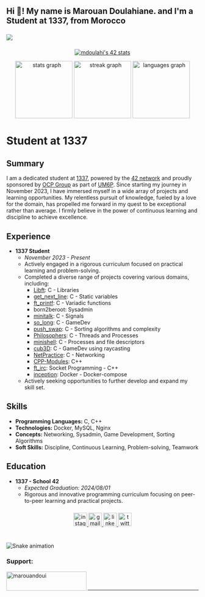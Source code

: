 <h2 align="left">Hi 👋! My name is Marouan Doulahiane. and I'm a Student at 1337, from Morocco</h2>

###

<div align="left">
  <img src="https://visitor-badge.laobi.icu/badge?page_id=MarouanDoulahiane.MarouanDoulahiane&"  />
</div>

###
<p align="center">
<a href="https://github.com/oakoudad/badge42"><img src="https://badge.mediaplus.ma/greenbinary/mdoulahi" alt="mdoulahi's 42 stats" /></a>
</p>

<div align="center">
  <img src="https://github-readme-stats.vercel.app/api?username=MarouanDoulahiane&hide_title=false&hide_rank=false&show_icons=true&include_all_commits=true&count_private=true&disable_animations=false&theme=jolly&locale=en&hide_border=false" height="150" alt="stats graph"  />
  <img src="https://streak-stats.demolab.com?user=MarouanDoulahiane&locale=en&mode=daily&theme=jolly&hide_border=false&border_radius=5" height="150" alt="streak graph"  />
  <img src="https://github-readme-stats.vercel.app/api/top-langs?username=MarouanDoulahiane&locale=en&hide_title=false&layout=compact&card_width=320&langs_count=5&theme=jolly&hide_border=false" height="150" alt="languages graph"  />
</div>

###

# Student at 1337

## Summary
I am a dedicated student at [1337](https://www.1337.ma/), powered by the [42 network](https://www.42.fr/) and proudly sponsored by [OCP Group](https://www.ocpgroup.ma/) as part of [UM6P](https://www.um6p.ma/). Since starting my journey in November 2023, I have immersed myself in a wide array of projects and learning opportunities. My relentless pursuit of knowledge, fueled by a love for the domain, has propelled me forward in my quest to be exceptional rather than average. I firmly believe in the power of continuous learning and discipline to achieve excellence.

## Experience
- **1337 Student**
  - *November 2023 - Present*
  - Actively engaged in a rigorous curriculum focused on practical learning and problem-solving.
  - Completed a diverse range of projects covering various domains, including:
    - [Libft](https://github.com/MarouanDoulahiane/libft): C - Libraries
    - [get_next_line](https://github.com/MarouanDoulahiane/get_next_line): C - Static variables
    - [ft_printf](https://github.com/MarouanDoulahiane/ft_printf): C - Variadic functions
    - born2beroot: Sysadmin
    - [minitalk](https://github.com/MarouanDoulahiane/minitalk): C - Signals
    - [so_long](https://github.com/MarouanDoulahiane/so_long): C - GameDev
    - [push_swap](https://github.com/MarouanDoulahiane/push_swap): C - Sorting algorithms and complexity
    - [Philosophers](https://github.com/MarouanDoulahiane/philosophers): C - Threads and Processes
    - [minishell](https://github.com/MarouanDoulahiane/minishell): C - Processes and file descriptors
    - [cub3D](https://github.com/MarouanDoulahiane/Cub3D): C - GameDev using raycasting
    - [NetPractice](https://github.com/MarouanDoulahiane/Net_Practice_Script): C - Networking
    - [CPP-Modules](https://github.com/MarouanDoulahiane/CPP_Modules): C++
    - [ft_irc](https://github.com/omar-xy/IRC_serv): Socket Programming - C++
    - [inception](https://github.com/MarouanDoulahiane/inception): Docker - Docker-compose
  - Actively seeking opportunities to further develop and expand my skill set.

## Skills
- **Programming Languages:** C, C++
- **Technologies:** Docker, MySQL, Nginx
- **Concepts:** Networking, Sysadmin, Game Development, Sorting Algorithms
- **Soft Skills:** Discipline, Continuous Learning, Problem-solving, Teamwork

## Education
- **1337 - School 42**
  - *Expected Graduation: 2024/08/01*
  - Rigorous and innovative programming curriculum focusing on peer-to-peer learning and practical projects.


###

<div align="center">
  <a href="https://www.instagram.com/lpipx/" target="_blank">
    <img src="https://img.shields.io/static/v1?message=Instagram&logo=instagram&label=&color=E4405F&logoColor=white&labelColor=&style=for-the-badge" height="35" alt="instagram logo"  />
  </a>
  <a href="mailto:marouandoulahiane@gmail.com" target="_blank">
    <img src="https://img.shields.io/static/v1?message=Gmail&logo=gmail&label=&color=D14836&logoColor=white&labelColor=&style=for-the-badge" height="35" alt="gmail logo"  />
  </a>
  <a href="https://linkedin.com/in/marouan-doulahiane-1a362b258" target="_blank">
    <img src="https://img.shields.io/static/v1?message=LinkedIn&logo=linkedin&label=&color=0077B5&logoColor=white&labelColor=&style=for-the-badge" height="35" alt="linkedin logo"  />
  </a>
  <a href="https://twitter.com/doulahiane" target="_blank">
    <img src="https://img.shields.io/static/v1?message=Twitter&logo=twitter&label=&color=1DA1F2&logoColor=white&labelColor=&style=for-the-badge" height="35" alt="twitter logo"  />
  </a>
</div>

###


###

<br clear="both">

<img src="https://profile-readme-generator.com/assets/snake.svg" alt="Snake animation" />

<h3 align="left">Support:</h3>
<p><a href="https://www.buymeacoffee.com/marouandoui"> <img align="left" src="https://cdn.buymeacoffee.com/buttons/v2/default-yellow.png" height="50" width="210" alt="marouandoui" /></a></p><br><br>

****
###
